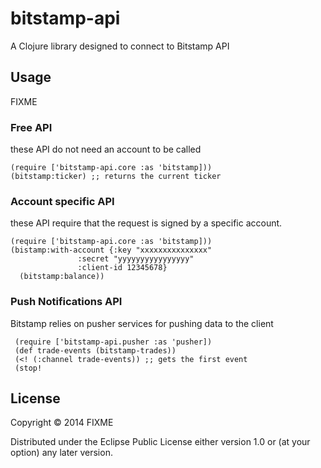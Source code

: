 # bitstamp-api

A Clojure library designed to connect to Bitstamp API

## Usage

FIXME

### Free API
these API do not need an account to be called 

    (require ['bitstamp-api.core :as 'bitstamp]))
    (bitstamp:ticker) ;; returns the current ticker

### Account specific API
these API require that the request is signed by a specific account.

    (require ['bitstamp-api.core :as 'bitstamp]))
    (bistamp:with-account {:key "xxxxxxxxxxxxxxx"
                   :secret "yyyyyyyyyyyyyyyy"
                   :client-id 12345678}
      (bitstamp:balance))

### Push Notifications API

Bitstamp relies on pusher services for pushing data to the client

     (require ['bitstamp-api.pusher :as 'pusher])
     (def trade-events (bitstamp-trades))
     (<! (:channel trade-events)) ;; gets the first event
     (stop! 
     
## License

Copyright © 2014 FIXME

Distributed under the Eclipse Public License either version 1.0 or (at
your option) any later version.
